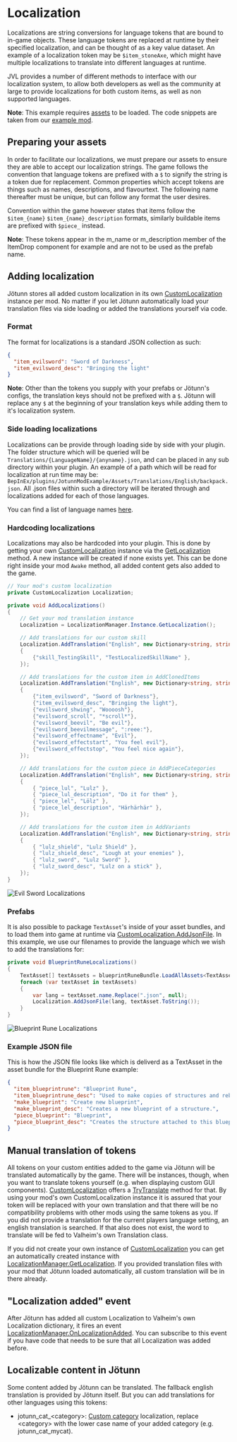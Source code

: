 # Localization

Localizations are string conversions for language tokens that are bound to in-game objects.
These language tokens are replaced at runtime by their specified localization, and can be thought of as a key value dataset.
An example of a localization token may be `$item_stoneAxe`, which might have multiple localizations to translate into different languages at runtime.

JVL provides a number of different methods to interface with our localization system, to allow both developers as well as the community at large to provide localizations for both custom items, as well as non supported languages.

**Note**: This example requires [assets](asset-loading.md) to be loaded.
The code snippets are taken from our [example mod](https://github.com/Valheim-Modding/JotunnModExample).

## Preparing your assets

In order to facilitate our localizations, we must prepare our assets to ensure they are able to accept our localization strings.
The game follows the convention that language tokens are prefixed with a `$` to signify the string is a token due for replacement.
Common properties which accept tokens are things such as names, descriptions, and flavourtext.
The following name thereafter must be unique, but can follow any format the user desires.

Convention within the game however states that items follow the `$item_{name}` `$item_{name}_description` formats, similarly buildable items are prefixed with `$piece_` instead.

**Note**: These tokens appear in the m_name or m_description member of the ItemDrop component for example and are not to be used as the prefab name.

## Adding localization

Jötunn stores all added custom localization in its own [CustomLocalization](xref:Jotunn.Entities.CustomLocalization) instance per mod.
No matter if you let Jötunn automatically load your translation files via side loading or added the translations yourself via code.

### Format

The format for localizations is a standard JSON collection as such:
```json
{
  "item_evilsword": "Sword of Darkness",
  "item_evilsword_desc": "Bringing the light"
}
```

**Note**: Other than the tokens you supply with your prefabs or Jötunn's configs, the translation keys should not be prefixed with a `$`.
Jötunn will replace any `$` at the beginning of your translation keys while adding them to it's localization system.

### Side loading localizations

Localizations can be provide through loading side by side with your plugin.
The folder structure which will be queried will be `Translations/{LanguageName}/{anyname}.json`, and can be placed in any sub directory within your plugin.
An example of a path which will be read for localization at run time may be: `BepInEx/plugins/JotunnModExample/Assets/Translations/English/backpack.json`. 
All .json files within such a directory will be iterated through and localizations added for each of those languages.

You can find a list of language names [here](../data/localization/language-list.md).

### Hardcoding localizations

Localizations may also be hardcoded into your plugin.
This is done by getting your own [CustomLocalization](xref:Jotunn.Entities.CustomLocalization) instance via the [GetLocalization](xref:Jotunn.Managers.LocalizationManager.GetLocalization) method.
A new instance will be created if none exists yet.
This can be done right inside your mod `Awake` method, all added content gets also added to the game.

```cs
// Your mod's custom localization
private CustomLocalization Localization;

private void AddLocalizations()
{
    // Get your mod translation instance
    Localization = LocalizationManager.Instance.GetLocalization();

    // Add translations for our custom skill
    Localization.AddTranslation("English", new Dictionary<string, string>
    {
        {"skill_TestingSkill", "TestLocalizedSkillName" },
    });

    // Add translations for the custom item in AddClonedItems
    Localization.AddTranslation("English", new Dictionary<string, string>
    {
        {"item_evilsword", "Sword of Darkness"},
        {"item_evilsword_desc", "Bringing the light"},
        {"evilsword_shwing", "Woooosh"},
        {"evilsword_scroll", "*scroll*"},
        {"evilsword_beevil", "Be evil"},
        {"evilsword_beevilmessage", ":reee:"},
        {"evilsword_effectname", "Evil"},
        {"evilsword_effectstart", "You feel evil"},
        {"evilsword_effectstop", "You feel nice again"},
    });

    // Add translations for the custom piece in AddPieceCategories
    Localization.AddTranslation("English", new Dictionary<string, string>
    {
        { "piece_lul", "Lulz" },
        { "piece_lul_description", "Do it for them" },
        { "piece_lel", "Lölz" },
        { "piece_lel_description", "Härhärhär" },
    });

    // Add translations for the custom item in AddVariants
    Localization.AddTranslation("English", new Dictionary<string, string>
    {
        { "lulz_shield", "Lulz Shield" },
        { "lulz_shield_desc", "Lough at your enemies" },
        { "lulz_sword", "Lulz Sword" },
        { "lulz_sword_desc", "Lulz on a stick" },
    });
}
```

![Evil Sword Localizations](../images/data/EvilSwordLocalizations.png)


### Prefabs

It is also possible to package `TextAsset`'s inside of your asset bundles, and to load them into game at runtime via [CustomLocalization.AddJsonFile](xref:Jotunn.Entities.CustomLocalization.AddJsonFile(System.String,System.String)).
In this example, we use our filenames to provide the language which we wish to add the translations for:

```cs
private void BlueprintRuneLocalizations()
{
    TextAsset[] textAssets = blueprintRuneBundle.LoadAllAssets<TextAsset>();
    foreach (var textAsset in textAssets)
    {
        var lang = textAsset.name.Replace(".json", null);
        Localization.AddJsonFile(lang, textAsset.ToString());
    }
}
```

![Blueprint Rune Localizations](../images/data/blueprintRuneLocalizations.png)

### Example JSON file

This is how the JSON file looks like which is deliverd as a TextAsset in the asset bundle for the Blueprint Rune example:
```json
{
  "item_blueprintrune": "Blueprint Rune",
  "item_blueprintrune_desc": "Used to make copies of structures and rebuild exact copies of them somewhere else.",
  "make_blueprint": "Create new blueprint",
  "make_blueprint_desc": "Creates a new blueprint of a structure.",
  "piece_blueprint": "Blueprint",
  "piece_blueprint_desc": "Creates the structure attached to this blueprint."
}
```

## Manual translation of tokens

All tokens on your custom entities added to the game via Jötunn will be translated automatically by the game.
There will be instances, though, when you want to translate tokens yourself (e.g. when displaying custom GUI components).
[CustomLocalization](xref:Jotunn.Entities.CustomLocalization) offers a [TryTranslate](xref:Jotunn.Entities.CustomLocalization.TryTranslate(System.String)) method for that.
By using your mod's own CustomLocalization instance it is assured that your token will be replaced with your own translation and that there will be no compatibility problems with other mods using the same tokens as you.
If you did not provide a translation for the current players language setting, an english translation is searched.
If that also does not exist, the word to translate will be fed to Valheim's own Translation class.

If you did not create your own instance of [CustomLocalization](xref:Jotunn.Entities.CustomLocalization) you can get an automatically created instance with [LocalizationManager.GetLocalization](xref:Jotunn.Managers.LocalizationManager.GetLocalization).
If you provided translation files with your mod that Jötunn loaded automatically, all custom translation will be in there already.

## "Localization added" event

After Jötunn has added all custom Localization to Valheim's own Localization dictionary, it fires an event [LocalizationManager.OnLocalizationAdded](xref:Jotunn.Managers.LocalizationManager.OnLocalizationAdded).
You can subscribe to this event if you have code that needs to be sure that all Localization was added before.

## Localizable content in Jötunn

Some content added by Jötunn can be translated.
The fallback english translation is provided by Jötunn itself.
But you can add translations for other languages using this tokens:

* jotunn_cat_\<category\>: [Custom category](pieces.md#adding-custom-piece-table-categories-to-vanilla-tables) localization, replace \<category\> with the lower case name of your added category (e.g. jotunn_cat_mycat).

